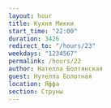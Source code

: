 ```yaml
---
layout: hour
title: Кухня Микки
start_time: "22:00"
duration: 3426
redirect_to: "/hours/23"
weekdays: "1234567"
permalink: /hours/22
author: Нателла Болтянская
guest: Нутелла Болотная  
location: Яффа
section: Струны
---
```

